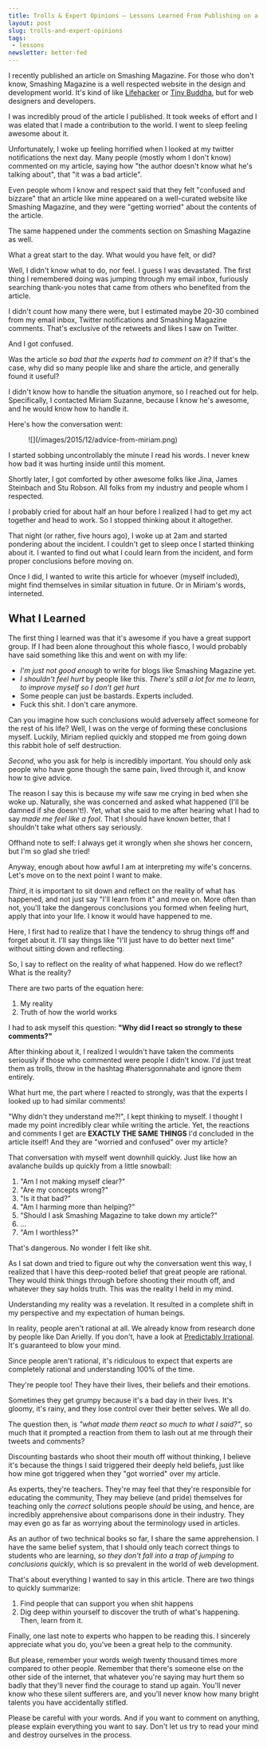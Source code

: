 ```yaml
---
title: Trolls & Expert Opinions – Lessons Learned From Publishing on a Popular Website
layout: post
slug: trolls-and-expert-opinions
tags:
 - lessons
newsletter: better-fed
---
```



I recently published an article on Smashing Magazine. For those who don't know, Smashing Magazine is a well respected website in the design and development world. It's kind of like [Lifehacker](http://lifehacker.com/) or [Tiny Buddha](http://tinybuddha.com/), but for web designers and developers.

I was incredibly proud of the article I published. It took weeks of effort and I was elated that I made a contribution to the world. I went to sleep feeling awesome about it.

Unfortunately, I woke up feeling horrified when I looked at my twitter notifications the next day. Many people (mostly whom I don't know) commented on my article, saying how "the author doesn't know what he's talking about", that "it was a bad article".

Even people whom I know and respect said that they felt "confused and bizzare" that an article like mine appeared on a well-curated website like Smashing Magazine, and they were "getting worried" about the contents of the article.

The same happened under the comments section on Smashing Magazine as well.

What a great start to the day. What would you have felt, or did?

<!--more-->

Well, I didn't know what to do, nor feel. I guess I was devastated. The first thing I remembered doing was jumping through my email inbox, furiously searching thank-you notes that came from others who benefited from the article.

I didn't count how many there were, but I estimated maybe 20-30 combined from my email inbox, Twitter notifications and Smashing Magazine comments. That's exclusive of the retweets and likes I saw on Twitter.

And I got confused.

Was the article *so bad that the experts had to comment on it?* If that's the case, why did so many people like and share the article, and generally found it useful?

I didn't know how to handle the situation anymore, so I reached out for help. Specifically, I contacted Miriam Suzanne, because I know he's awesome, and he would know how to handle it.

Here's how the conversation went:

<figure>
![](/images/2015/12/advice-from-miriam.png)
</figure>

I started sobbing uncontrollably the minute I read his words. I never knew how bad it was hurting inside until this moment.

Shortly later, I got comforted by other awesome folks like Jina, James Steinbach and Stu Robson. All folks from my industry and people whom I respected.

I probably cried for about half an hour before I realized I had to get my act together and head to work. So I stopped thinking about it altogether.

That night (or rather, five hours ago), I woke up at 2am and started pondering about the incident. I couldn't get to sleep once I started thinking about it. I wanted to find out what I could learn from the incident, and form proper conclusions before moving on.

Once I did, I wanted to write this article for whoever (myself included), might find themselves in similar situation in future. Or in Miriam's words, interneted.

## What I Learned

The first thing I learned was that it's awesome if you have a great support group. If I had been alone throughout this whole fiasco, I would probably have said something like this and went on with my life:

- *I'm just not good enough* to write for blogs like Smashing Magazine yet.
- *I shouldn't feel hurt* by people like this. *There's still a lot for me to learn, to improve myself so I don't get hurt*
- Some people can just be bastards. Experts included.
- Fuck this shit. I don't care anymore.

Can you imagine how such conclusions would adversely affect someone for the rest of his life? Well, I was on the verge of forming these conclusions myself. Luckily, Miriam replied quickly and stopped me from going down this rabbit hole of self destruction.

*Second*, who you ask for help is incredibly important. You should only ask people who have gone though the same pain, lived through it, and know how to give advice.

The reason I say this is because my wife saw me crying in bed when she woke up. Naturally, she was concerned and asked what happened (I'll be damned if she doesn't!). Yet, what she said to me after hearing what I had to say *made me feel like a fool*. That I should have known better, that I shouldn't take what others say seriously.

Offhand note to self: I always get it wrongly when she shows her concern, but I'm so glad she tried!

Anyway, enough about how awful I am at interpreting my wife's concerns. Let's move on to the next point I want to make.

*Third*, it is important to sit down and reflect on the reality of what has happened, and not just say "I'll learn from it" and move on. More often than not, you'll take the dangerous conclusions you formed when feeling hurt, apply that into your life. I know it would have happened to me.

Here, I first had to realize that I have the tendency to shrug things off and forget about it. I'll say things like "I'll just have to do better next time" without sitting down and reflecting.

So, I say to reflect on the reality of what happened. How do we reflect? What is the reality?

There are two parts of the equation here:

1. My reality
2. Truth of how the world works

I had to ask myself this question: **"Why did I react so strongly to these comments?"**

After thinking about it, I realized I wouldn't have taken the comments seriously if those who commented were people I didn't know. I'd just treat them as trolls, throw in the hashtag #hatersgonnahate and ignore them entirely.

What hurt me, the part where I reacted to strongly, was that the experts I looked up to had similar comments!

"Why didn't they understand me?!", I kept thinking to myself. I thought I made my point incredibly clear while writing the article. Yet, the reactions and comments I get are **EXACTLY THE SAME THINGS** I'd concluded in the article itself! And they are "worried and confused" over my article?

That conversation with myself went downhill quickly. Just like how an avalanche builds up quickly from a little snowball:

1. "Am I not making myself clear?"
2. "Are my concepts wrong?"
3. "Is it that bad?"
4. "Am I harming more than helping?"
5. "Should I ask Smashing Magazine to take down my article?"
6. ...
7. "Am I worthless?"

That's dangerous. No wonder I felt like shit.

As I sat down and tried to figure out why the conversation went this way, I realized that I have this deep-rooted belief that great people are rational. They would think things through before shooting their mouth off, and whatever they say holds truth. This was the reality I held in my mind.

Understanding my reality was a revelation. It resulted in a complete shift in my perspective and my expectation of human beings.

In reality, people aren't rational at all. We already know from research done by people like Dan Arielly. If you don't, have a look at [Predictably Irrational](http://www.amazon.com/Predictably-Irrational-Revised-Expanded-Edition/dp/0061353248). It's guaranteed to blow your mind.

Since people aren't rational, it's ridiculous to expect that experts are completely rational and understanding 100% of the time.

They're people too! They have their lives, their beliefs and their emotions.

Sometimes they get grumpy because it's a bad day in their lives. It's gloomy, it's rainy, and they lose control over their better selves. We all do.

The question then, is *"what made them react so much to what I said?"*, so much that it prompted a reaction from them to lash out at me through their tweets and comments?

Discounting bastards who shoot their mouth off without thinking, I believe it's because the things I said triggered their deeply held beliefs, just like how mine got triggered when they "got worried" over my article.

As experts, they're teachers. They're may feel that they're responsible for educating the community, They may believe (and pride) themselves for teaching only the *correct* solutions people *should* be using, and hence, are incredibly apprehensive about comparisons done in their industry. They may even go as far as worrying about the terminology used in articles.

As an author of two technical books so far, I share the same apprehension. I have the same belief system, that I should only teach correct things to students who are learning, *so they don't fall into a trap of jumping to conclusions quickly*, which is so prevalent in the world of web development.

That's about everything I wanted to say in this article. There are two things to quickly summarize:

1. Find people that can support you when shit happens
2. Dig deep within yourself to discover the truth of what's happening. Then, learn from it.

Finally, one last note to experts who happen to be reading this. I sincerely appreciate what you do, you've been a great help to the community.

But please, remember your words weigh twenty thousand times more compared to other people. Remember that there's someone else on the other side of the internet, that whatever you're saying may hurt them so badly that they'll never find the courage to stand up again. You'll never know who these silent sufferers are, and you'll never know how many bright talents you have accidentally stifled.

Please be careful with your words. And if you want to comment on anything, please explain everything you want to say. Don't let us try to read your mind and destroy ourselves in the process.
